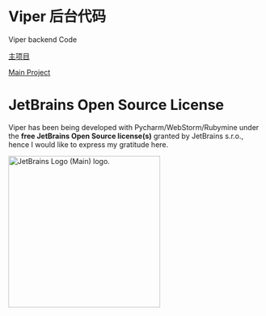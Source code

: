 # Viper 后台代码

Viper backend Code

[主项目](https://github.com/FunnyWolf/Viper)

[Main Project](https://github.com/FunnyWolf/Viper/blob/master/README_EN.md)


# JetBrains Open Source License

Viper has been being developed with Pycharm/WebStorm/Rubymine under the **free JetBrains Open Source license(s)** granted by JetBrains s.r.o., hence I would like to express my gratitude here.

<a href="https://jb.gg/OpenSourceSupport" target="_blank"><img src="https://resources.jetbrains.com/storage/products/company/brand/logos/jb_beam.png" alt="JetBrains Logo (Main) logo." width="300"></a>
